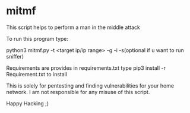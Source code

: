 # mitmf
This script helps to perform a man in the middle attack

To run this program type:

python3 mitmf.py -t <target ip/ip range> -g <gateway ip> -i <interface> -s(optional if u want to run sniffer)

Requirements are provides in requirements.txt type 
pip3 install -r Requirement.txt 
to install



This is solely for pentesting and finding vulnerabilities for your home network. I am not responsible for any misuse of this script.

Happy Hacking ;)
